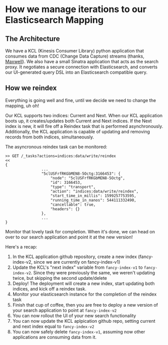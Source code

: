 # How we manage iterations to our Elasticsearch Mapping

## The Architecture

We have a KCL (Kinesis Consumer Library) python application that consumes data from CDC (Change Data Capture) streams (thanks, [Maxwell](https://github.com/zendesk/maxwell)).
We also have a small Sinatra application that acts as the search proxy.  It negotiates a secure connection with Elasticsearch, and converts our UI-generated query DSL 
into an Elasticsearch compatible query.

## How we reindex

Everything is going well and fine, until we decide we need to change the mapping, uh oh!  

Our KCL supports two indices: Current and Next. 
When our KCL application boots up, it creates/updates both Current and Next indices.  If the Next index is new, it will fire off a Reindex task that is performed asynchronously.
Additionally, the KCL application is capable of updating and removing records from both indices, simultaneously. 


The asyncronous reindex task can be monitored:

```
>> GET /_tasks?actions=indices:data/write/reindex
<<
{
                ...
                "5clUSFrfRKGbMEN8-5Octg:3166453": {
                    "node": "5clUSFrfRKGbMEN8-5Octg",
                    "id": 3166453,
                    "type": "transport",
                    "action": "indices:data/write/reindex",
                    "start_time_in_millis": 1599257753595,
                    "running_time_in_nanos": 544111332490,
                    "cancellable": true,
                    "headers": {}
                },
                ...
}
```

Monitor that lovely task for completion.  When it's done, we can head on over to our search application and point it at the new version!  

Here's a recap:
1.  In the KCL application github repository, create a new index (fancy-index-v2, since we are currently on fancy-index-v1)
2.  Update the KCL's "next index" variable from `fancy-index-v1` to `fancy-index-v2`.  Since they were previously the same, we weren't updating twice, but skipping the second update/delete
3.  Deploy!  The deployment will create a new index, start updating both indices, and kick off a reindex task.
4.  Monitor your elasticsearch instance for the completion of the reindex task
5.  Finish that cup of coffee, then you are free to deploy a new version of your search application to point at `fancy-index-v2`
6.  You can now rollout the UI of your new search functionality
7.  You can now update the KCL aplpication github repo, setting current and next index equal to `fancy-index-v2`
8.  You can now safely delete `fancy-index-v1`, assuming now other applications are consuming data from it.
